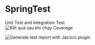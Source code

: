 # SpringTest
Unit Test and Integration Test </br>
![Kết quả sau khi chạy Coverage](https://github.com/user-attachments/assets/a81148e7-0323-4b43-b380-3476d7cb776e)

![Generate test report with Jacoco plugin](https://github.com/user-attachments/assets/d3d82ecf-86d8-4cd3-8140-a16b6c72c324)
